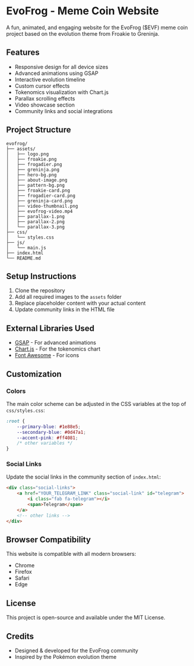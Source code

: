 # EvoFrog - Meme Coin Website

A fun, animated, and engaging website for the EvoFrog ($EVF) meme coin project based on the evolution theme from Froakie to Greninja.

## Features

- Responsive design for all device sizes
- Advanced animations using GSAP
- Interactive evolution timeline
- Custom cursor effects
- Tokenomics visualization with Chart.js
- Parallax scrolling effects
- Video showcase section
- Community links and social integrations

## Project Structure

```
evofrog/
├── assets/
│   ├── logo.png
│   ├── froakie.png
│   ├── frogadier.png
│   ├── greninja.png
│   ├── hero-bg.png
│   ├── about-image.png
│   ├── pattern-bg.png
│   ├── froakie-card.png
│   ├── frogadier-card.png
│   ├── greninja-card.png
│   ├── video-thumbnail.png
│   ├── evofrog-video.mp4
│   ├── parallax-1.png
│   ├── parallax-2.png
│   └── parallax-3.png
├── css/
│   └── styles.css
├── js/
│   └── main.js
├── index.html
└── README.md
```

## Setup Instructions

1. Clone the repository
2. Add all required images to the `assets` folder
3. Replace placeholder content with your actual content
4. Update community links in the HTML file

## External Libraries Used

- [GSAP](https://greensock.com/gsap/) - For advanced animations
- [Chart.js](https://www.chartjs.org/) - For the tokenomics chart
- [Font Awesome](https://fontawesome.com/) - For icons

## Customization

### Colors

The main color scheme can be adjusted in the CSS variables at the top of `css/styles.css`:

```css
:root {
    --primary-blue: #1e88e5;
    --secondary-blue: #0d47a1;
    --accent-pink: #ff4081;
    /* other variables */
}
```

### Social Links

Update the social links in the community section of `index.html`:

```html
<div class="social-links">
    <a href="YOUR_TELEGRAM_LINK" class="social-link" id="telegram">
        <i class="fab fa-telegram"></i>
        <span>Telegram</span>
    </a>
    <!-- other links -->
</div>
```

## Browser Compatibility

This website is compatible with all modern browsers:
- Chrome
- Firefox
- Safari
- Edge

## License

This project is open-source and available under the MIT License.

## Credits

- Designed & developed for the EvoFrog community
- Inspired by the Pokémon evolution theme 